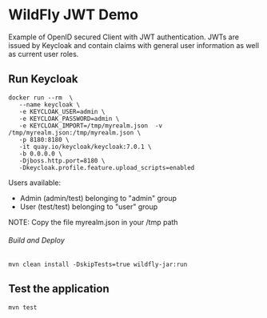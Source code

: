 # WildFly JWT Demo 

Example of OpenID secured Client with JWT authentication. JWTs are issued by Keycloak and contain
claims with general user information as well as current user roles.

## Run Keycloak
```
docker run --rm  \
   --name keycloak \
   -e KEYCLOAK_USER=admin \
   -e KEYCLOAK_PASSWORD=admin \
   -e KEYCLOAK_IMPORT=/tmp/myrealm.json  -v /tmp/myrealm.json:/tmp/myrealm.json \
   -p 8180:8180 \
   -it quay.io/keycloak/keycloak:7.0.1 \
   -b 0.0.0.0 \
   -Djboss.http.port=8180 \
   -Dkeycloak.profile.feature.upload_scripts=enabled  
```
Users available:
- Admin (admin/test) belonging to "admin" group
- User (test/test) belonging to "user" group

NOTE: Copy the file myrealm.json in your /tmp path

###### Build and Deploy
```shell
mvn clean install -DskipTests=true wildfly-jar:run
```

## Test the application
```
mvn test
```

